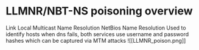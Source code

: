 # LLMNR/NBT-NS poisoning overview
Link Local Multicast Name Resolution
NetBios Name Resolution
Used to identify hosts when dns fails, both services use username and password hashes which can be captured via MTM attacks
![[LLMNR_poison.png]]

